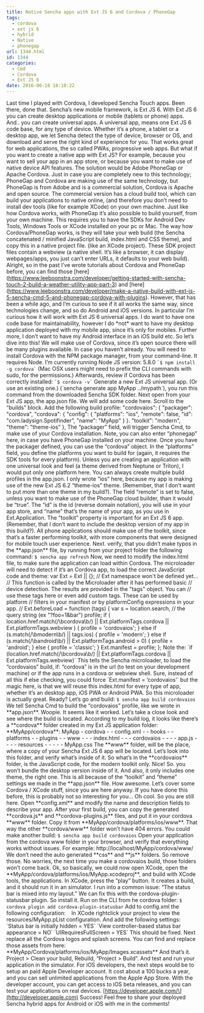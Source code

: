 ```yaml
---
title: Native Sencha apps with Ext JS 6 and Cordova / PhoneGap
tags:
  - cordova
  - ext js 6
  - hybrid
  - Native
  - phonegap
url: 1344.html
id: 1344
categories:
  - Cmd
  - Cordova
  - Ext JS 6
date: 2016-06-18 18:10:22
---
```


Last time I played with Cordova, I developed Sencha Touch apps. Been there, done that. Sencha’s new mobile framework, is Ext JS 6. With Ext JS 6 you can create desktop applications or mobile (tablets or phone) apps. And.. you can create universal apps. A universal app, means one Ext JS 6 code base, for any type of device. Whether it’s a phone, a tablet or a desktop app, we let Sencha detect the type of device, browser or OS, and download and serve the right kind of experience for you. That works great for web applications, the so called PWAs, progressive web apps. But what if you want to create a native app with Ext JS? For example, because you want to sell your app in an app store, or because you want to make use of native device API features. The solution would be Adobe PhoneGap or Apache Cordova. Just in case you are completely new to this technology; PhoneGap and Cordova are making use of the same technology, but PhoneGap is from Adobe and is a commercial solution, Cordova is Apache and open source. The commercial version has a cloud build tool, which can build your applications to native online, (and therefore you don’t need to install dev tools (like for example XCode) on your own machine. Just like how Cordova works, with PhoneGap it’s also possible to build yourself, from your own machine. This requires you to have the SDKs for Android Dev Tools, Windows Tools or XCode installed on your pc or Mac. The way how Cordova/PhoneGap works, is they will take your web build (the Sencha concatenated / minified JavaScript build, index.html and CSS theme), and copy this in a native project file. (like an XCode project). These SDK project files contain a webview (a native shell. It’s like a browser, it can display webpages/apps, you just can’t enter URLs, it defaults to your web build). Alright, so in the past I’ve wrote tutorials about Cordova and PhoneGap before, you can find those \[here\](https://www.leeboonstra.com/developer/getting-started-with-sencha-touch-2-build-a-weather-utility-app-part-3) and \[here\](https://www.leeboonstra.com/developer/make-a-native-build-with-ext-js-5-sencha-cmd-5-and-phonegap-cordova-with-plugins). However, that has been a while ago, and I’m curious to see if it all works the same way, since technologies change, and so do Android and iOS versions. In particular I’m curious how it will work with Ext JS 6 universal apps. I do want to have one code base for maintainability, however I do \*not\* want to have my desktop application deployed with my mobile app, since it’s only for mobiles. Further more, I don’t want to have my Android interface in an iOS build etc. So let’s dive into this! We will make use of Cordova, since it’s open source there will be many plugins available. In case you haven’t already. You will need to install Cordova with the NPM package manager, from your command-line. It requires Node. I’m currently running Node JS version: 5.8.0 `` `$ npm install -g cordova` `` (Mac OSX users might need to prefix the CLI commands with sudo, for the permissions.) Afterwards, review if Cordova has been correctly installed: `` `$ cordova -v` `` Generate a new Ext JS universal app. (Or use an existing one.) (\`sencha generate app MyApp ../mypath\`), you run this command from the downloaded Sencha SDK folder. Next open from your Ext JS app, the app.json file. We will add some code here. Scroll to the “builds” block. Add the following build profile: "cordovaios": { "packager": "cordova", "cordova": { "config": { "platforms": "ios", "remote": false, "id": "com.ladysign.Spotifinder", "name": "MyApp" } }. "toolkit": "modern", "theme": "theme-ios" }, The “packager” field, will trigger Sencha Cmd, to make use of your Cordova installation. Note, you can also enter “phonegap” here, in case you have PhoneGap installed on your machine. Once you have the packager defined, you can use the “cordova” object. In the “platforms” field, you define the platforms you want to build for (again, it requires the SDK tools for every platform). Unless you are creating an application with one universal look and feel (a theme derived from Neptune or Triton), I would put only one platform here. You can always create multiple build profiles in the app.json. I only wrote “ios” here, because my app is making use of the new Ext JS 6.2 “theme-ios” theme. (Remember, that I don’t want to put more than one theme in my build?). The field “remote” is set to false, unless you want to make use of the PhoneGap cloud builder, than it would be “true”. The “id” is the id (reverse domain notation), you will use in your app store, and “name” that’s the name of your app, as you use in Ext.Application. The “toolkit” property is important for an Ext JS 6 app. (Remember, that I don’t want to include the desktop version of my app in this build?). All phone applications should make use of the toolkit, since that’s a faster performing toolkit, with more components that were designed for mobile touch user experience. Next. verify, that you didn’t make typos in the \*\*app.json\*\* file, by running from your project folder the following command: `$ sencha app refresh` Now, we need to modify the index.html file, to make sure the application can load within Cordova. The microloader will need to detect if it’s an Cordova app, to load the correct JavaScript code and theme: var Ext = Ext || {}; // Ext namespace won't be defined yet... // This function is called by the Microloader after it has performed basic // device detection. The results are provided in the "tags" object. You can // use these tags here or even add custom tags. These can be used by platform // filters in your manifest or by platformConfig expressions in your app. // Ext.beforeLoad = function (tags) { var s = location.search, // the query string (ex "?foo=1&bar") profile; if ( location.href.match(/\\bcordova\\b/) || Ext.platformTags.cordova || Ext.platformTags.webview ) { profile = 'cordovaios'; } else if (s.match(/\\bmodern\\b/) || tags.ios) { profile = 'modern'; } else if (s.match(/\\bandroid\\b/) || Ext.platformTags.android > 0) { profile = 'android'; } else { profile = 'classic'; } Ext.manifest = profile; }; Note the: \`if (location.href.match(/\\bcordova\\b/) || Ext.platformTags.cordova || Ext.platformTags.webview)\` This tells the Sencha microloader, to load the “cordovaios” build, if: “cordova” is in the url (to test on your development machine) or if the app runs in a cordova or webview shell. Sure, instead of all this if else checking, you could force \`Ext.manifest = ‘cordovaios’\` but the magic here, is that we will reuse this index.html for every type of app, whether it’s an desktop app, iOS PWA or Android PWA. So this microloader is actually great. Ready? Let’s go and build: `$ sencha app build cordovaios` We tell Sencha Cmd to build the “cordovaios” profile, like we wrote in \*\*app.json\*\*. Woopie. It seems like it worked. Let’s take a close look and see where the build is located. According to my build log, it looks like there’s a \*\*cordova\*\* folder created in my Ext JS application folder: \*\*MyApp/cordova\*\*: MyApp - cordova - - config.xml - - hooks - - platforms - - plugins - - www - - - index.html - - - cordovaios - - - - app.js - - - - resources - - - - - MyApp.css The \*\*www\*\* folder, will be the place, where a copy of your Sencha Ext JS 6 app will be located. Let’s look into this folder, and verify what’s inside of it. So what’s in the \*\*cordovaios\*\* folder, is the JavaScript code, for the modern toolkit only. Nice! So. you won’t bundle the desktop version inside of it. And also, it only includes one theme, the right one. This is all because of the “toolkit” and “theme” settings we made in the \*\*app.json\*\* file. How awesome. Let’s cover some Cordova / XCode stuff, since you are here anyway. If you have done this before, this is probably not so interesting for you… Oh cool. So you are still here. Open \*\*config.xml\*\* and modify the name and description fields to describe your app. After your first build, you can copy the generated \*\*cordova.js\*\* and \*\*cordova-plugins.js\*\* files, and put it in your cordova \*\*www\*\* folder. Copy it from \*\*MyApp/cordova/platforms/ios/www\*\*. That way the other \*\*cordova/www\*\* folder won’t have 404 errors. You could make another build: `$ sencha app build cordovaios` Open your application from the cordova www folder in your browser, and verify that everything works without issues. For example: http://localhost/MyApp/cordova/www/ We don’t need the auto generated \*\*css\*\* and \*\*js\*\* folders. So remove those. No worries, the next time you make a cordovaios build, those folders won’t come back. Ok, so basically, we could now open XCode, open the \*\*MyApp/cordova/platforms/ios/MyApp.xcodeproj\*\*, and build with XCode tools, the applications. In XCode, press the “play” button. It creates a build, and it should run it in an simulator. I run into a common issue: “The status bar is mixed into my layout.” We can fix this with the cordova-plugin-statusbar plugin. So install it. Run on the CLI from he cordova folder: `$ cordova plugin add cordova-plugin-statusbar` Add to config.xml the following configuration: ``` ``` In XCode rightclick your project to view the resources/MyApp.pList configuration. And add the following settings: \`Status bar is initially hidden = YES\` \`View controller-based status bar appearance = NO\` \`UIRequiresFullScreen = YES\` This should be fixed. Next replace all the Cordova logos and splash screens. You can find and replace those assets from here: \*\*MyApp/Cordova/platforms/ios/MyApp/Images.xcassets\*\* And that’s it. Project > Clean your build, Rebuild, “Project > Build”. And test and run your application in the simulator. For iOS developers, the next steps would be to setup an paid Apple Developer account. It cost about a 100 bucks a year, and you can sell unlimited applications from the Apple App Store. With the developer account, you can get access to iOS beta releases, and you can test your applications on real devices. \[https://developer.apple.com/\](http://developer.apple.com) Success! Feel free to share your deployed Sencha hybrid apps for Android or iOS with me in the comments!